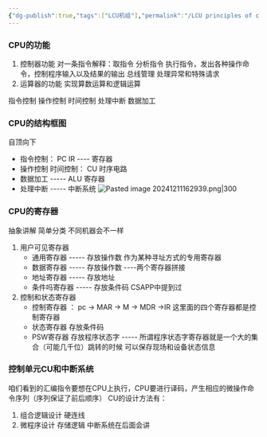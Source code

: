 ```yaml
---
{"dg-publish":true,"tags":["LCU机组"],"permalink":"/LCU principles of computer composition/CPU的结构/","dgPassFrontmatter":true,"noteIcon":"","created":"2025-08-15T09:39:29.238+08:00","updated":"2025-04-19T09:59:19.491+08:00"}
---
```



### CPU的功能
1. 控制器功能
	对一条指令解释：取指令 分析指令  执行指令，发出各种操作命令，控制程序输入以及结果的输出
	总线管理
	处理异常和特殊请求
2. 运算器的功能
	实现算数运算和逻辑运算

指令控制  操作控制 时间控制 处理中断  数据加工

### CPU的结构框图
自顶向下
- 指令控制： PC IR   ---- 寄存器
- 操作控制  时间控制： CU  时序电路 
- 数据加工   ----- ALU 寄存器
- 处理中断   ----- 中断系统
![Pasted image 20241211162939.png|300](/img/user/accessory/Pasted%20image%2020241211162939.png)


### CPU的寄存器
抽象讲解  简单分类  不同机器会不一样
1. 用户可见寄存器
	- 通用寄存器   ----- 存放操作数   作为某种寻址方式的专用寄存器
	- 数据寄存器   ----- 存放操作数   ----两个寄存器拼接
	- 地址寄存器   ----- 存放地址
	- 条件吗寄存器  -----  存放条件码 CSAPP中提到过
2. 控制和状态寄存器
	- 控制寄存器  ：  pc -> MAR -> M -> MDR ->IR   这里面的四个寄存器都是控制寄存器
	- 状态寄存器  存放条件码
	- PSW寄存器  存放程序状态字 ----- 所谓程序状态字寄存器就是一个大的集合（可能几千位）跳转的时候 可以保存现场和设备状态信息

### 控制单元CU和中断系统
咱们看到的汇编指令要想在CPU上执行，CPU要进行译码，产生相应的微操作命令序列（序列保证了前后顺序）
CU的设计方法有： 
1. 组合逻辑设计      硬连线
2. 微程序设计     存储逻辑
中断系统在后面会讲

